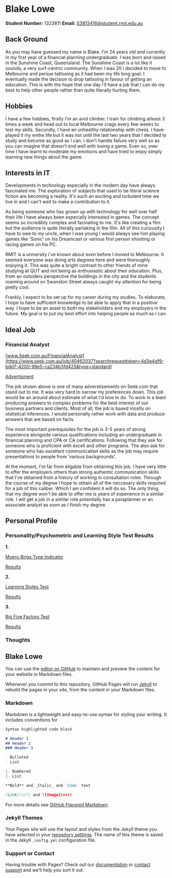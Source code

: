 # Blake Lowe

**Student Number:** 1323811
**Email:** S3813416@student.rmit.edu.au

## **Back Ground**
As you may have guessed my name is Blake. I'm 24 years old and currently in my first year of a financial planning undergraduate.
I was born and raised in the Sunshine Coast, Queensland. The Sunshine Coast is a lot like it sounds, a very surf-centric community. When I was 20 i decided to move to Melbourne and persue tattooing as it had been my life long goal. I eventually made the decision to drop tattooing in favour of getting an education. This is with the hope that one day i'll have a job that I can do my best to help other people rather than quite literally hurting them. 

## **Hobbies**
I have a few hobbies, firstly I'm an avid climber. I train for climbing atleast 3 times a week and head out to local Melbourne crags every few weeks to test my skills. Secondly, I have an unhealthy relationship with chess. I have played it my enitre life but it was not until the last two years that I decided to study and become as good as I can. I don't handle failure very well so as you can imagine that doesn't end well with losing a game. Even so, over time I have learnt to moderate my emotions and have tried to enjoy simply learning new things about the game. 

## **Interests in IT**
Developments in technology especially in the modern day have always fascinated me. The exploration of subjects that used to be literal science fiction are becoming a reality. It's such an exciting and turbulent time we live in and I can't wait to make a contribution to it.

As being someone who has grown up with technology for well over half their life I have always been especially interested in games. The concept seems so incredibly complex and facinating to me. It's like creating a film but the audience is quite literally partaking in the film. All of this curiousity I have to owe to my uncle, when I was young I would always see him playing games like 'Sonic' on his Dreamcast or various first person shooting or racing games on his PC. 

RMIT is a university i've known about even before I moved to Melbourne. It seemed everyone was doing arts degrees here and were thoroughly enjoying it. This was quite a bright contrast to other friends of mine studying at QUT and not being as enthusiastic about their education. Plus, from an outsiders perspective the buildings in the city and the students roaming around on Swanston Street always caught my attention for being pretty cool. 

Frankly, I expect to be set up for my career during my studies. To elaborate, I hope to have sufficient knowledge to be able to apply that in a positive way. I hope to be an asset to both my stakeholders and my employers in the future. My goal is to put my best effort into helping people as much as I can. 


## **Ideal Job**
### **Financial Analyst**

[www.Seek.com.au/FinancialAnalyst](https://www.seek.com.au/job/40462037?searchrequesttoken=4d3e4df9-bdd7-4200-98e5-ca234b3fd425&type=standard)

[Advertisment](https://github.com/Blakelowe95/Assigntment---1/blob/master/Screen%20Shot%202019-12-04%20at%2011.35.39.png?raw=true)

The job shown above is one of many adverstisements on Seek.com that stand out to me. It was very hard to narrow my preferences down. This job would be an around about estimate of what I'd love to do. To work in a team producing answers to complex problems for the best interest of our business partners and clients. Most of all, the job is based mostly on statistical inferences. I would personally rather work with data and produce answers that are based on facts. 

The most important prerequisites for the job is 3-5 years of strong experience alongside various qualifications including an undergraduate in financial planning and CPA or CA certifications. Following that they ask for someone who is proficient with excell and other programs. The also ask for someone who has excellent communication skills as the job may require presentations to people from 'various backgrounds'.

At the moment, I'm far from eligable from obtaining this job. I have very little to offer the employers others than strong authentic communication skills that I've obtained from a history of working in consultation roles. 
Through the course of my degree I hope to obtain all of the neccesary skills required for a job of this caliber. Which I am confident it will do so. The only thing that my degree won't be able to offer me is years of experience in a similar role. I will get a job in a similar role potentially has a paraplanner or an associate analyst as soon as I finish my degree. 

## **Personal Profile**
### **Personality/Psychometric and Learning Style Test Results**
**1.**

[Myers-Brigs Type Indicator](https://www.16personalities.com/infj-personality)

[Results](https://github.com/Blakelowe95/Assignment-1/blob/master/Screen%20Shot%202019-12-06%20at%2013.29.46.png?raw=true)

**2.**

[Learning Styles Test](http://www.emtrain.eu/learning-styles/)

[Results](https://github.com/Blakelowe95/Assignment-1/blob/master/Screen%20Shot%202019-12-06%20at%2013.34.20.png?raw=true)

**3.**

[Big Five Factors Test](https://openpsychometrics.org)

[Results](https://github.com/Blakelowe95/Assignment-1/blob/master/Screen%20Shot%202019-12-06%20at%2013.40.58.png?raw=true)

### **Thoughts**



## Blake Lowe

You can use the [editor on GitHub](https://github.com/Blakelowe95/assignment1/edit/master/README.md) to maintain and preview the content for your website in Markdown files.

Whenever you commit to this repository, GitHub Pages will run [Jekyll](https://jekyllrb.com/) to rebuild the pages in your site, from the content in your Markdown files.

### Markdown

Markdown is a lightweight and easy-to-use syntax for styling your writing. It includes conventions for

```markdown
Syntax highlighted code block

# Header 1
## Header 2
### Header 3

- Bulleted
- List

1. Numbered
2. List

**Bold** and _Italic_ and `Code` text

[Link](url) and ![Image](src)
```

For more details see [GitHub Flavored Markdown](https://guides.github.com/features/mastering-markdown/).

### Jekyll Themes

Your Pages site will use the layout and styles from the Jekyll theme you have selected in your [repository settings](https://github.com/Blakelowe95/assignment1/settings). The name of this theme is saved in the Jekyll `_config.yml` configuration file.

### Support or Contact

Having trouble with Pages? Check out our [documentation](https://help.github.com/categories/github-pages-basics/) or [contact support](https://github.com/contact) and we’ll help you sort it out.
